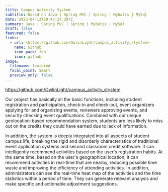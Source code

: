 ```yaml
---
title: Campus Activity System
subtitle: Based on Java | Spring MVC | Spring | Mybatis | MySql
date: 2023-04-13T20:47:27.207Z
summary: Java | Spring MVC | Spring | Mybatis | MySql
draft: false
featured: false
links:
  - url: <https://github.com/OwlinLight/campus_activity_stystem>
    name: Github
    icon_pack: fab
    icon: github
image:
  filename: featured
  focal_point: Smart
  preview_only: false
---
```

<i class="fab fa-github"></i><https://github.com/OwlinLight/campus_activity_stystem>[](https://github.com/OwlinLight/singer-contest-system)

<!--StartFragment-->

Our project has basically all the basic functions, including student registration and participation, check-in and check-out, event organizers applying for and organizing events, reviewers approving events, and security checking event qualifications. Combined with our unique geolocation-based recommendation system, students are less likely to miss out on the credits they could have earned due to lack of information.



In addition, the system is deeply integrated into all aspects of student campus life, breaking the rigid and disorderly characteristics of traditional event application systems and second classroom credit software. It can intelligently recommend activities based on the user's registration habits. At the same time, based on the user's geographical location, it can recommend activities in real-time that are nearby, reducing possible time waste and improving the efficiency of attending activities. In addition, administrators can see the real-time heat map of the activities and the time statistics within a period of time. They can generate relevant analysis and make specific and actionable adjustment suggestions.

<!--EndFragment-->